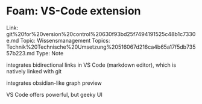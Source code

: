 # Foam: VS-Code extension

Link: git%20for%20version%20control%20630f93bd25f7494191525c48b1c7330e.md
Topic: Wissensmanagement
Topics: Technik%20Technische%20Umsetzung%20516067d216ca4b65a17f5db73557b223.md
Type: Note

integrates bidirectional links in VS Code (markdown editor), which is natively linked with git

integrates obsidian-like graph preview

VS Code offers powerful, but geeky UI